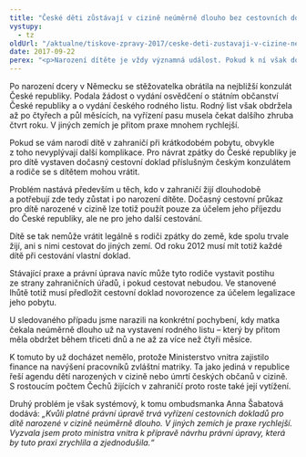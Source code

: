 ```yaml
---
title: "České děti zůstávají v cizině neúměrně dlouho bez cestovních dokladů. Ombudsmanka to chce změnit"
vystupy:
  - tz
oldUrl: "/aktualne/tiskove-zpravy-2017/ceske-deti-zustavaji-v-cizine-neumerne-dlouho-bez-cestovnich-dokladu-ombudsmanka-to-chc"
date: 2017-09-22
perex: "<p>Narození dítěte je vždy významná událost. Pokud k ní však dojde při pobytu v cizině, doprovází ji komplikace s vyřízením cestovních dokladů. Na ombudsmanku se obrátila stěžovatelka, jejíž dcera narodila v Německu. Na vyřízení českého cestovního pasu čekala osm měsíců. Bez něj přitom nemůže s dítětem legálně překročit hranice. V jiných zemích může chybějící cestovní doklad přinášet další komplikace při jednání s místními úřady. Ombudsmanka se snaží dosáhnout toho, aby české děti narozené v cizině získaly své doklady co nejdříve. </p>"
---
```


<!-- imported from the old website -->

<p>Po narození dcery v Německu se stěžovatelka obrátila na nejbližší konzulát České republiky. Podala žádost o vydání osvědčení o státním občanství České republiky a o vydání českého rodného listu. Rodný list však obdržela až po čtyřech a půl měsících, na vyřízení pasu musela čekat dalšího zhruba čtvrt roku. V jiných zemích je přitom praxe mnohem rychlejší. </p> <p>Pokud se vám narodí dítě v zahraničí při krátkodobém pobytu, obvykle z toho nevyplývají další komplikace. Pro návrat zpátky do České republiky je pro dítě vystaven dočasný cestovní doklad příslušným českým konzulátem a rodiče se s dítětem mohou vrátit. </p> <p>Problém nastává především u těch, kdo v zahraničí žijí dlouhodobě a potřebují zde tedy zůstat i po narození dítěte. Dočasný cestovní průkaz pro dítě narozené v cizině lze totiž použít pouze za účelem jeho příjezdu do České republiky, ale ne pro jeho další cestování. </p> <p>Dítě se tak nemůže vrátit legálně s rodiči zpátky do země, kde spolu trvale žijí, ani s nimi cestovat do jiných zemí. Od roku 2012 musí mít totiž každé dítě při cestování vlastní doklad. </p> <p>Stávající praxe a právní úprava navíc může tyto rodiče vystavit postihu ze strany zahraničních úřadů, i pokud cestovat nebudou. Ve stanovené lhůtě totiž musí předložit cestovní doklad novorozence za účelem legalizace jeho pobytu.</p> <p>U sledovaného případu jsme narazili na konkrétní pochybení, kdy matka čekala neúměrně dlouho už na vystavení rodného listu – který by přitom měla obdržet během třiceti dnů a ne až za více než čtyři měsíce. </p> <p>K tomuto by už docházet nemělo, protože Ministerstvo vnitra zajistilo finance na navýšení pracovníků zvláštní matriky. Ta jako jediná v republice řeší agendu dětí narozených v cizině nebo úmrtí českých občanů v cizině. S rostoucím počtem Čechů žijících v zahraničí proto roste také její vytížení. </p> <p>Druhý problém je však systémový, k tomu ombudsmanka Anna Šabatová dodává: <i>„Kvůli platné právní úpravě trvá vyřízení cestovních dokladů pro dítě narozené v cizině neúměrně dlouho. V jiných zemích je praxe rychlejší. Vyzvala jsem proto ministra vnitra k přípravě návrhu právní úpravy, která by tuto praxi zrychlila a zjednodušila.“</i></p>
